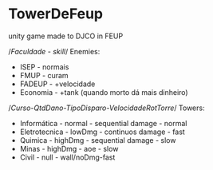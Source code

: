 # TowerDeFeup
unity game made to DJCO in FEUP

/*Faculdade - skill*/
Enemies:
- ISEP - normais
- FMUP - curam
- FADEUP - +velocidade
- Economia - +tank (quando morto dá mais dinheiro)

/*Curso-QtdDano-TipoDisparo-VelocidadeRotTorre*/
Towers:
- Informática - normal - sequential damage - normal
- Eletrotecnica - lowDmg - continuos damage - fast
- Quimica - highDmg - sequential damage - slow
- Minas - highDmg - aoe - slow
- Civil - null - wall/noDmg-fast
